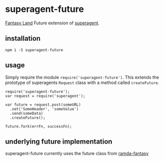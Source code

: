 # superagent-future
[Fantasy Land](https://github.com/fantasyland/fantasy-land) Future extension of [superagent](https://github.com/visionmedia/superagent).

## installation
`npm i -S superagent-future`

## usage

Simply require the module `require('superagent-future')`. This extends the prototype of superagents `Request` class with a method called `createFuture`.


```
require('superagent-future');
var request = require('superagent');

var future = request.post(someURL)
  .set('SomeHeader', 'someValue')
  .send(someData)
  .createFuture();

future.fork(errFn, successFn);
```

## underlying future implementation
superagent-future currently uses the future class from [ramda-fantasy](https://github.com/ramda/ramda-fantasy)
